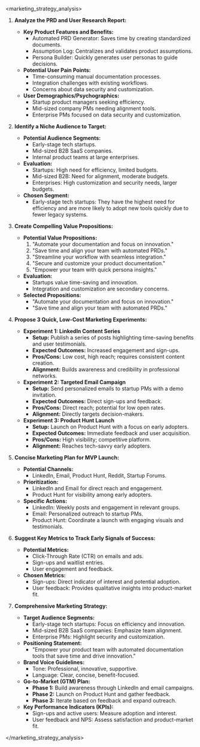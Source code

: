 <marketing_strategy_analysis>

1. **Analyze the PRD and User Research Report:**
   - **Key Product Features and Benefits:**
     - Automated PRD Generator: Saves time by creating standardized documents.
     - Assumption Log: Centralizes and validates product assumptions.
     - Persona Builder: Quickly generates user personas to guide decisions.
   - **Potential User Pain Points:**
     - Time-consuming manual documentation processes.
     - Integration challenges with existing workflows.
     - Concerns about data security and customization.
   - **User Demographics/Psychographics:**
     - Startup product managers seeking efficiency.
     - Mid-sized company PMs needing alignment tools.
     - Enterprise PMs focused on data security and customization.

2. **Identify a Niche Audience to Target:**
   - **Potential Audience Segments:**
     - Early-stage tech startups.
     - Mid-sized B2B SaaS companies.
     - Internal product teams at large enterprises.
   - **Evaluation:**
     - Startups: High need for efficiency, limited budgets.
     - Mid-sized B2B: Need for alignment, moderate budgets.
     - Enterprises: High customization and security needs, larger budgets.
   - **Chosen Segment:**
     - Early-stage tech startups: They have the highest need for efficiency and are more likely to adopt new tools quickly due to fewer legacy systems.

3. **Create Compelling Value Propositions:**
   - **Potential Value Propositions:**
     1. "Automate your documentation and focus on innovation."
     2. "Save time and align your team with automated PRDs."
     3. "Streamline your workflow with seamless integration."
     4. "Secure and customize your product documentation."
     5. "Empower your team with quick persona insights."
   - **Evaluation:**
     - Startups value time-saving and innovation.
     - Integration and customization are secondary concerns.
   - **Selected Propositions:**
     - "Automate your documentation and focus on innovation."
     - "Save time and align your team with automated PRDs."

4. **Propose 3 Quick, Low-Cost Marketing Experiments:**
   - **Experiment 1: LinkedIn Content Series**
     - **Setup:** Publish a series of posts highlighting time-saving benefits and user testimonials.
     - **Expected Outcomes:** Increased engagement and sign-ups.
     - **Pros/Cons:** Low cost, high reach; requires consistent content creation.
     - **Alignment:** Builds awareness and credibility in professional networks.
   - **Experiment 2: Targeted Email Campaign**
     - **Setup:** Send personalized emails to startup PMs with a demo invitation.
     - **Expected Outcomes:** Direct sign-ups and feedback.
     - **Pros/Cons:** Direct reach; potential for low open rates.
     - **Alignment:** Directly targets decision-makers.
   - **Experiment 3: Product Hunt Launch**
     - **Setup:** Launch on Product Hunt with a focus on early adopters.
     - **Expected Outcomes:** Immediate feedback and user acquisition.
     - **Pros/Cons:** High visibility; competitive platform.
     - **Alignment:** Reaches tech-savvy early adopters.

5. **Concise Marketing Plan for MVP Launch:**
   - **Potential Channels:**
     - LinkedIn, Email, Product Hunt, Reddit, Startup Forums.
   - **Prioritization:**
     - LinkedIn and Email for direct reach and engagement.
     - Product Hunt for visibility among early adopters.
   - **Specific Actions:**
     - LinkedIn: Weekly posts and engagement in relevant groups.
     - Email: Personalized outreach to startup PMs.
     - Product Hunt: Coordinate a launch with engaging visuals and testimonials.

6. **Suggest Key Metrics to Track Early Signals of Success:**
   - **Potential Metrics:**
     - Click-Through Rate (CTR) on emails and ads.
     - Sign-ups and waitlist entries.
     - User engagement and feedback.
   - **Chosen Metrics:**
     - Sign-ups: Direct indicator of interest and potential adoption.
     - User feedback: Provides qualitative insights into product-market fit.

7. **Comprehensive Marketing Strategy:**
   - **Target Audience Segments:**
     - Early-stage tech startups: Focus on efficiency and innovation.
     - Mid-sized B2B SaaS companies: Emphasize team alignment.
     - Enterprise PMs: Highlight security and customization.
   - **Positioning Statement:**
     - "Empower your product team with automated documentation tools that save time and drive innovation."
   - **Brand Voice Guidelines:**
     - Tone: Professional, innovative, supportive.
     - Language: Clear, concise, benefit-focused.
   - **Go-to-Market (GTM) Plan:**
     - **Phase 1:** Build awareness through LinkedIn and email campaigns.
     - **Phase 2:** Launch on Product Hunt and gather feedback.
     - **Phase 3:** Iterate based on feedback and expand outreach.
   - **Key Performance Indicators (KPIs):**
     - Sign-ups and active users: Measure adoption and interest.
     - User feedback and NPS: Assess satisfaction and product-market fit.

</marketing_strategy_analysis>